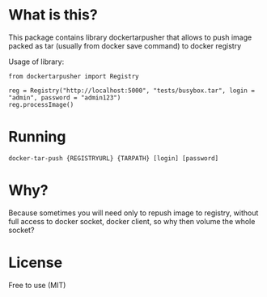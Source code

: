 # What is this?
This package contains library dockertarpusher that allows to push image packed as tar (usually from docker save command) to docker registry

Usage of library:

```
from dockertarpusher import Registry

reg = Registry("http://localhost:5000", "tests/busybox.tar", login = "admin", password = "admin123")
reg.processImage()

```

# Running
```
docker-tar-push {REGISTRYURL} {TARPATH} [login] [password]
```


# Why?
Because sometimes you will need only to repush image to registry, without full access to docker socket, docker client, so why then volume the whole socket?


# License
Free to use (MIT)